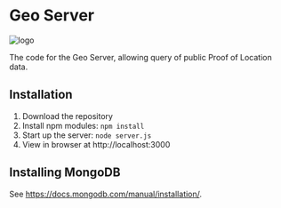 # Geo Server

![logo](http://image.ibb.co/cd2E0x/geo_logo.png)

The code for the Geo Server, allowing query of public Proof of Location data.

## Installation
1. Download the repository
2. Install npm modules: `npm install`
3. Start up the server: `node server.js`
4. View in browser at http://localhost:3000

## Installing MongoDB

See https://docs.mongodb.com/manual/installation/.
